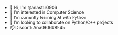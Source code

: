 - 👋 Hi, I’m @anastar0906
- 👀 I’m interested in Computer Science
- 🌱 I’m currently learning AI with Python
- 💞️ I’m looking to collaborate on Python/C++ projects
- 📫 Discord: Ana0906#8945
